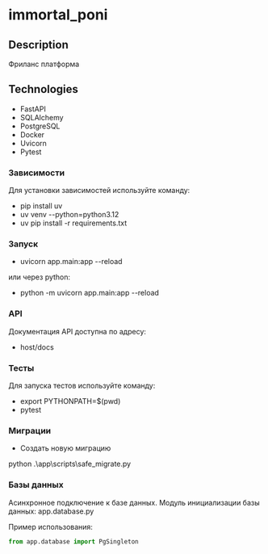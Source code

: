 # immortal_poni

## Description

Фриланс платформа

## Technologies

- FastAPI
- SQLAlchemy
- PostgreSQL
- Docker
- Uvicorn
- Pytest

### Зависимости

Для установки зависимостей используйте команду:

- pip install uv
- uv venv --python=python3.12
- uv pip install -r requirements.txt

### Запуск

- uvicorn app.main:app --reload

или через python:

- python -m uvicorn app.main:app --reload

### API

Документация API доступна по адресу:

- host/docs

### Тесты

Для запуска тестов используйте команду:

- export PYTHONPATH=$(pwd)
- pytest

### Миграции

- Создать новую миграцию

python .\app\scripts\safe_migrate.py


### Базы данных

Асинхронное подключение к базе данных.
Модуль инициализации базы данных:
app.database.py

Пример использования:

```python
from app.database import PgSingleton

```
